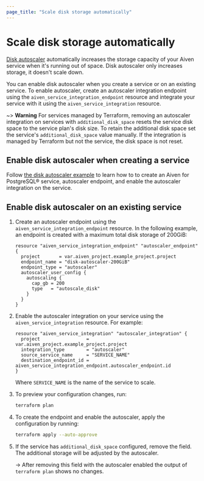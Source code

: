 ```yaml
---
page_title: "Scale disk storage automatically"
---
```


# Scale disk storage automatically

[Disk autoscaler](https://aiven.io/docs/platform/howto/disk-autoscaler#disable-disk-autoscaler) automatically increases
the storage capacity of your Aiven service when it's running out of space. Disk autoscaler only increases storage, it doesn't scale down.

You can enable disk autoscaler when you create a service or on an existing service. To enable autoscaler, create
an autoscaler integration endpoint using the `aiven_service_integration_endpoint` resource and integrate
your service with it using the `aiven_service_integration` resource.

~> **Warning**
For services managed by Terraform, removing an autoscaler integration on services with `additional_disk_space` resets the service disk space to the service plan's disk size.
To retain the additional disk space set the service's `additional_disk_space` value manually. If the integration is managed by Terraform but not the service, the disk space is not reset.

## Enable disk autoscaler when creating a service

Follow [the disk autoscaler example](https://github.com/aiven/terraform-provider-aiven/tree/main/examples/autoscaler_integration)
to learn how to to create an Aiven for PostgreSQL® service, autoscaler endpoint, and enable the autoscaler integration on the service.

## Enable disk autoscaler on an existing service

1. Create an autoscaler endpoint using the `aiven_service_integration_endpoint` resource. In the following example, an endpoint is created with a maximum total disk storage of 200GiB:

      ```hcl
      resource "aiven_service_integration_endpoint" "autoscaler_endpoint" {
        project       = var.aiven_project.example_project.project
        endpoint_name = "disk-autoscaler-200GiB"
        endpoint_type = "autoscaler"
        autoscaler_user_config {
          autoscaling {
            cap_gb = 200
            type   = "autoscale_disk"
          }
        }
      }
      ```

2. Enable the autoscaler integration on your service using the `aiven_service_integration` resource. For example:

      ```hcl
      resource "aiven_service_integration" "autoscaler_integration" {
        project                 = var.aiven_project.example_project.project
        integration_type        = "autoscaler"
        source_service_name     = "SERVICE_NAME"
        destination_endpoint_id = aiven_service_integration_endpoint.autoscaler_endpoint.id
      }
      ```

    Where `SERVICE_NAME` is the name of the service to scale.

3. To preview your configuration changes, run:

    ```bash
    terraform plan
    ```

4. To create the endpoint and enable the autoscaler, apply the configuration by running:

    ```bash
    terraform apply --auto-approve
     ```

5. If the service has `additional_disk_space` configured, remove the field. The additional storage will be adjusted by the autoscaler.

   -> After removing this field with the autoscaler enabled the output of `terraform plan` shows no changes.
